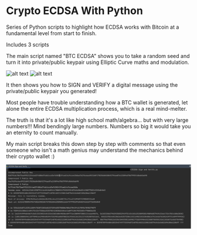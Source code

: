 # Crypto ECDSA With Python 

Series of Python scripts to highlight how ECDSA works with Bitcoin at a fundamental level from start to finish. 

Includes 3 scripts

The main script named "BTC ECDSA" shows you to take a random seed and turn it into private/public keypair using Elliptic Curve maths and modulation. 

![alt text](https://blog.cloudflare.com/content/images/image02.gif) 
![alt text](https://upload.wikimedia.org/wikipedia/commons/thumb/4/46/Bitcoin.svg/1200px-Bitcoin.svg.png)

It then shows you how to SIGN and VERIFY a digital message using the private/public keypair you generated!   

Most people have trouble understanding how a BTC wallet is generated, let alone the entire ECDSA multiplication process, which is a real mind-melter. 

The truth is that it's a lot like high school math/algebra... but with very large numbers!!! 
Mind bendingly large numbers. Numbers so big it would take you an eternity to count manually. 

My main script breaks this down step by step with comments so that even someone who isn't a math genius may understand the mechanics behind their crypto wallet :) 

![alt text](https://raw.githubusercontent.com/Mike-Zelixon/Crypto-Python-ECDSA/main/ecdsa%20script.png)



